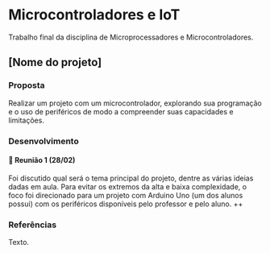# Microcontroladores e IoT
Trabalho final da disciplina de Microprocessadores e Microcontroladores. 

## [Nome do projeto]

### Proposta
Realizar um projeto com um microcontrolador, explorando sua programação e o uso de periféricos de modo a compreender suas capacidades e limitações.

### Desenvolvimento
#### 🔹 Reunião 1 (28/02)
Foi discutido qual será o tema principal do projeto, dentre as várias ideias dadas em aula. Para evitar os extremos da alta e baixa complexidade, o foco foi direcionado para um projeto com Arduino Uno (um dos alunos possui) com os periféricos disponíveis pelo professor e pelo aluno. ++

### Referências
Texto.
